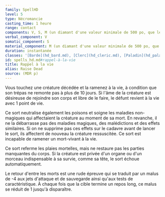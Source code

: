 ```yaml
---
family: SpellHD
level: 5
type: Nécromancie
casting_time: 1 heure
range: contact
components: V, S, M (un diamant d'une valeur minimale de 500 po, que le sort consume)
verbal_component: V
somatic_component: S
material_component: M (un diamant d'une valeur minimale de 500 po, que le sort consume)
duration: instantanée
classes: '[Barde](hd_bard.md), [Clerc](hd_cleric.md), [Paladin](hd_paladin.md)'
id: spells_hd.md#rappel-à-la-vie
title: Rappel à la vie
alias: Raise Dead
source: (MDR p)
---
```


Vous touchez une créature décédée et la ramenez à la vie, à condition que son trépas ne remonte pas à plus de 10 jours. Si l'âme de la créature est désireuse de rejoindre son corps et libre de le faire, le défunt revient à la vie avec 1 point de vie.

Ce sort neutralise également les poisons et soigne les maladies non-magiques qui affectaient la créature au moment de sa mort. En revanche, il ne la débarrasse pas des maladies magiques, des malédictions et des effets similaires. Si on ne supprime pas ces effets sur le cadavre avant de lancer le sort, ils affectent de nouveau la créature ressuscitée. Ce sort est incapable de ramener un mort-vivant à la vie.

Ce sort referme les plaies mortelles, mais ne restaure pas les parties manquantes du corps. Si la créature est privée d'un organe ou d'un morceau indispensable à sa survie, comme sa tête, le sort échoue automatiquement.

Le retour d'entre les morts est une rude épreuve qui se traduit par un malus de -4 aux jets d'attaque et de sauvegarde ainsi qu'aux tests de caractéristique. À chaque fois que la cible termine un repos long, ce malus se réduit de 1 jusqu'à disparaître.

